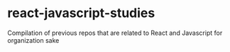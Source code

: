 # react-javascript-studies
Compilation of previous repos that are related to React and Javascript for organization sake
